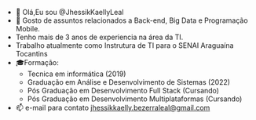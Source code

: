 - 👋 Olá,Eu sou @JhessikKaellyLeal
- 👀 Gosto de assuntos relacionados a Back-end, Big Data e Programação Mobile. 
- Tenho mais de 3 anos de experiencia na área da TI.
- Trabalho atualmente como Instrutura de TI para o SENAI Araguaína Tocantins
- 🎓Formação:
     - Tecnica em informática  (2019)
     - Graduação em Análise e Desenvolvimento de Sistemas (2022)
     - Pós Graduação em Desenvolvimento Full Stack (Cursando)
     - Pós Graduação em Desenvolvimento Multiplataformas (Cursando)
- 📫 e-mail para contato jhessikkaelly.bezerraleal@gmail.com 

<!---
JhessikKaellyLeal/JhessikKaellyLeal is a ✨ special ✨ repository because its `README.md` (this file) appears on your GitHub profile.
You can click the Preview link to take a look at your changes.
--->
